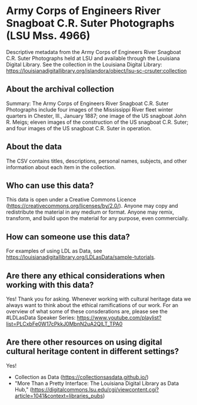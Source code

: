 # Army Corps of Engineers River Snagboat C.R. Suter Photographs (LSU Mss. 4966)
Descriptive metadata from the Army Corps of Engineers River Snagboat C.R. Suter Photographs held at LSU and available through the Louisiana Digital Library. See the collection in the Louisiana Digital Library: https://louisianadigitallibrary.org/islandora/object/lsu-sc-crsuter:collection

## About the archival collection
Summary: The Army Corps of Engineers River Snagboat C.R. Suter Photographs include four images of the Mississippi River fleet winter quarters in Chester, Ill., January 1887; one image of the US snagboat John R. Meigs; eleven images of the construction of the US snagboat C.R. Suter; and four images of the US snagboat C.R. Suter in operation.

## About the data 
The CSV contains titles, descriptions, personal names, subjects, and other information about each item in the collection. 

## Who can use this data? 
This data is open under a Creative Commons Licence (https://creativecommons.org/licenses/by/2.0/). Anyone may copy and redistribute the material in any medium or format. Anyone may remix, transform, and build upon the material for any purpose, even commercially.

## How can someone use this data?
For examples of using LDL as Data, see https://louisianadigitallibrary.org/LDLasData/sample-tutorials.

## Are there any ethical considerations when working with this data?
Yes! Thank you for asking. Whenever working with cultural heritage data we always want to think about the ethical ramifications of our work. For an overview of what some of these consderations are, please see the #LDLasData Speaker Series: https://www.youtube.com/playlist?list=PLCxbFe0W17cPkkJ0MbnN2uA2QlLT_TPA0

## Are there other resources on using digital cultural heritage content in different settings?
Yes!  
- Collection as Data (https://collectionsasdata.github.io/) 
- "More Than a Pretty Interface: The Louisiana Digital Library as Data Hub," (https://digitalcommons.lsu.edu/cgi/viewcontent.cgi?article=1041&context=libraries_pubs) 
